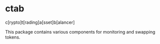 # ctab

c[rypto]t[rading]a[sset]b[alancer]

This package contains various components for monitoring and swapping tokens.